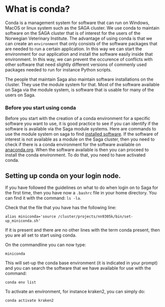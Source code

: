 # What is conda?

Conda is a management system for software that can run on Windows, MacOS or linux system such as the SAGA cluster. We use conda to maintain software on the SAGA cluster that is of interest for the users of the Norwegian Veterinary Institute. The advantage of using conda is that we can create an `environment` that only consists of the software packages that are needed to run a certain application. In this way we can start the environment for our application and install the software easily  inside that environment. In this way, we can prevent the occurence of conflicts with other software that need slightly different versions of commenly used packages needed to run for instance Python scripts.

The people that maintain Saga also maintain software installations on the cluster. They use the module system for that. Most of the software available on Saga via the module system, is software that is usable for many of the users on Saga. 

### Before you start using conda 

Before you start with the creation of a conda environment for a specific software you want to use, it is good practice to see if you can identify if the software is available via the Saga module systems. Here are commands to use the module system on saga  to find [installed software](https://documentation.sigma2.no/software/installed_software.html). If the software of interest is not available as a module on the Saga cluster, then you need to check if there is a conda environment for the software available on [anaconda.org](https://anaconda.org/). When the software available is then you can proceed to install the conda environment. To do that, you need to have activated conda. 

## Setting up conda on your login node.

If you have followed the guidelines on what to do when login on to Saga for the first time, then you have now a `.bashrc` file in your home directory. You can find it with the command:  `ls -la`. 

Check that the file that you have has the following line: 
```
alias miniconda='source /cluster/projects/nn9305k/bin/set-up_miniconda.sh'
```
If it is present and there are no other lines with the term conda present, then you are all set to start using conda.

On the commandline you can now type:
```
miniconda
```
This will set-up the conda base environment (it is indicated in your prompt) and you can search the software that we have available for use with the command:
```
conda env list
```
To activate an environment, for instance kraken2, you can simply do:
```
conda activate kraken2
```



